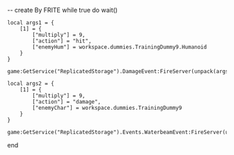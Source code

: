 -- create By FRITE
while true do
    wait()
    
    local args1 = {
        [1] = {
            ["multiply"] = 9,
            ["action"] = "hit",
            ["enemyHum"] = workspace.dummies.TrainingDummy9.Humanoid
        }
    }

    game:GetService("ReplicatedStorage").DamageEvent:FireServer(unpack(args1))

    local args2 = {
        [1] = {
            ["multiply"] = 9,
            ["action"] = "damage",
            ["enemyChar"] = workspace.dummies.TrainingDummy9
        }
    }

    game:GetService("ReplicatedStorage").Events.WaterbeamEvent:FireServer(unpack(args2))
end
